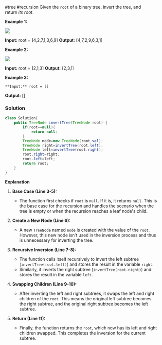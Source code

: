 #tree #recursion 
Given the `root` of a binary tree, invert the tree, and return _its root_.

**Example 1:**

![](https://assets.leetcode.com/uploads/2021/03/14/invert1-tree.jpg)

**Input:** root = [4,2,7,1,3,6,9]
**Output:** [4,7,2,9,6,3,1]

**Example 2:**

![](https://assets.leetcode.com/uploads/2021/03/14/invert2-tree.jpg)

**Input:** root = [2,1,3]
**Output:** [2,3,1]

**Example 3:**

	**Input:** root = []
**Output:** []

### Solution
```java
class Solution{
	public TreeNode invertTree(TreeNode root) {  
	    if(root==null){  
	        return null;  
	    }  
	    TreeNode node=new TreeNode(root.val);  
	    TreeNode right=invertTree(root.left);  
	    TreeNode left=invertTree(root.right);  
	    root.right=right;  
	    root.left=left;  
	    return root;  
	}
}
```

**Explanation**
1. **Base Case (Line 3-5):**
    
    - The function first checks if `root` is `null`. If it is, it returns `null`. This is the base case for the recursion and handles the scenario when the tree is empty or when the recursion reaches a leaf node's child.
2. **Create a New Node (Line 6):**
    
    - A new `TreeNode` named `node` is created with the value of the `root`. However, this new node isn't used in the inversion process and thus is unnecessary for inverting the tree.
3. **Recursive Inversion (Line 7-8):**
    
    - The function calls itself recursively to invert the left subtree (`invertTree(root.left)`) and stores the result in the variable `right`.
    - Similarly, it inverts the right subtree (`invertTree(root.right)`) and stores the result in the variable `left`.
4. **Swapping Children (Line 9-10):**
    
    - After inverting the left and right subtrees, it swaps the left and right children of the `root`. This means the original left subtree becomes the right subtree, and the original right subtree becomes the left subtree.
5. **Return (Line 11):**
    
    - Finally, the function returns the `root`, which now has its left and right children swapped. This completes the inversion for the current subtree.
